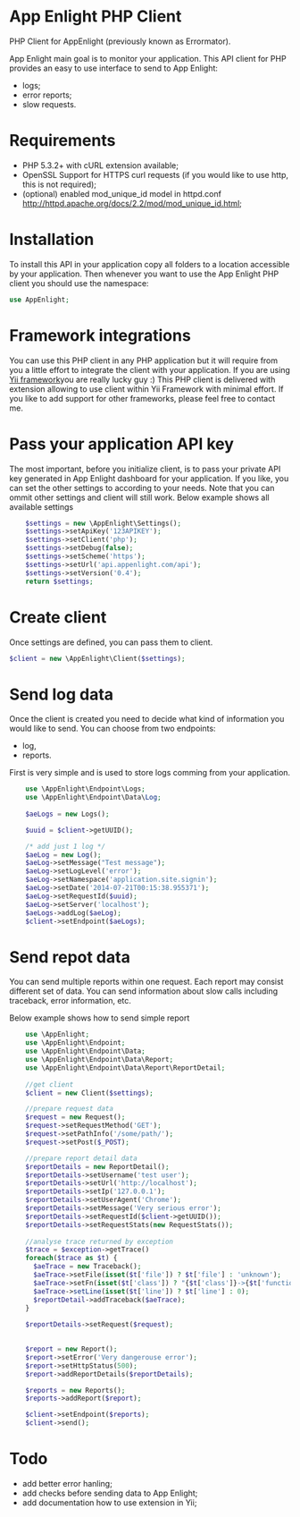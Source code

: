 App Enlight PHP Client
======================

PHP Client for AppEnlight (previously known as Errormator).

App Enlight main goal is to monitor your application. This API client for PHP provides an easy to use interface to send to App Enlight:
- logs;
- error reports;
- slow requests.


Requirements
============
- PHP 5.3.2+ with cURL extension available;
- OpenSSL Support for HTTPS curl requests (if you would like to use http, this is not required);
- (optional) enabled mod_unique_id model in httpd.conf http://httpd.apache.org/docs/2.2/mod/mod_unique_id.html;

Installation
============
To install this API in your application copy all folders to a location accessible by your application. 
Then whenever you want to use the App Enlight PHP client you should use the namespace:

```php
use AppEnlight;
```

Framework integrations
======================
You can use this PHP client in any PHP application but it will require from you a little effort to integrate the client with your application. 
If you are using [Yii framework](http://yiiframework.com/)you are really lucky guy :) This PHP client is delivered with extension allowing to use client within Yii Framework with minimal effort. 
If you like to add support for other frameworks, please feel free to contact me.

Pass your application API key
=============================
The most important, before you initialize client, is to pass your private API key generated in App Enlight dashboard for your application. If you like, you can set the other settings to according to your needs.
Note that you can ommit other settings and client will still work. Below example shows all available settings

```php
    $settings = new \AppEnlight\Settings();
    $settings->setApiKey('123APIKEY');
    $settings->setClient('php');
    $settings->setDebug(false);
    $settings->setScheme('https');
    $settings->setUrl('api.appenlight.com/api');
    $settings->setVersion('0.4');
    return $settings;
```

Create client
=============
Once settings are defined, you can pass them to client.

```php
$client = new \AppEnlight\Client($settings);
```

Send log data
=============
Once the client is created you need to decide what kind of information you would like to send. You can choose from two endpoints:
- log,
- reports.

First is very simple and is used to store logs comming from your application. 

```php
    use \AppEnlight\Endpoint\Logs;
    use \AppEnlight\Endpoint\Data\Log;
    
    $aeLogs = new Logs();

    $uuid = $client->getUUID();

    /* add just 1 log */
    $aeLog = new Log();
    $aeLog->setMessage("Test message");
    $aeLog->setLogLevel('error');
    $aeLog->setNamespace('application.site.signin');
    $aeLog->setDate('2014-07-21T00:15:38.955371');
    $aeLog->setRequestId($uuid);
    $aeLog->setServer('localhost');
    $aeLogs->addLog($aeLog);
    $client->setEndpoint($aeLogs);
```

Send repot data
===============
You can send multiple reports within one request. Each report may consist different set of data. You can send information about slow calls including traceback, error information, etc.

Below example shows how to send simple report

```php
    use \AppEnlight;
    use \AppEnlight\Endpoint;
    use \AppEnlight\Endpoint\Data;
    use \AppEnlight\Endpoint\Data\Report;
    use \AppEnlight\Endpoint\Data\Report\ReportDetail;
    
    //get client
    $client = new Client($settings);

    //prepare request data
    $request = new Request();
    $request->setRequestMethod('GET');
    $request->setPathInfo('/some/path/');
    $request->setPost($_POST);

    //prepare report detail data 
    $reportDetails = new ReportDetail();
    $reportDetails->setUsername('test user');
    $reportDetails->setUrl('http://localhost');
    $reportDetails->setIp('127.0.0.1');
    $reportDetails->setUserAgent('Chrome');
    $reportDetails->setMessage('Very serious error');
    $reportDetails->setRequestId($client->getUUID());
    $reportDetails->setRequestStats(new RequestStats());
    
    //analyse trace returned by exception
    $trace = $exception->getTrace()
    foreach($trace as $t) {
      $aeTrace = new Traceback();
      $aeTrace->setFile(isset($t['file']) ? $t['file'] : 'unknown');
      $aeTrace->setFn(isset($t['class']) ? "{$t['class']}->{$t['function']}" : $t['function']);
      $aeTrace->setLine(isset($t['line']) ? $t['line'] : 0);
      $reportDetail->addTraceback($aeTrace);
    }
    
    $reportDetails->setRequest($request);

  
    $report = new Report();
    $report->setError('Very dangerouse error');
    $report->setHttpStatus(500);
    $report->addReportDetails($reportDetails);

    $reports = new Reports();
    $reports->addReport($report);

    $client->setEndpoint($reports);
    $client->send();
```    

Todo
====
- add better error hanling;
- add checks before sending data to App Enlight;
- add documentation how to use extension in Yii;
